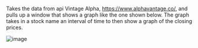 Takes the data from api Vintage Alpha, https://www.alphavantage.co/, and pulls up a window that shows a graph like the one shown below. The graph takes in a stock name an interval of time to then show a graph of the closing prices.

![image](https://user-images.githubusercontent.com/104299475/167532678-af3f6669-aba4-4e98-b926-f405cdb6d60c.png)
